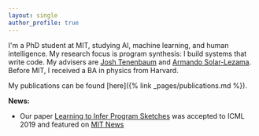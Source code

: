 ```yaml
---
layout: single
author_profile: true
---
```

I'm a PhD student at MIT, studying AI, machine learning, and human intelligence. My research focus is program synthesis: I build systems that write code. My advisers are [Josh Tenenbaum](https://web.mit.edu/cocosci/josh.html) and [Armando Solar-Lezama](https://people.csail.mit.edu/asolar/). Before MIT, I received a BA in physics from Harvard.


My publications can be found [here]({% link _pages/publications.md %}). 

**News:**  
- Our paper [Learning to Infer Program Sketches](https://arxiv.org/pdf/1902.06349.pdf) was accepted to ICML 2019 and featured on [MIT News](http://news.mit.edu/2019/toward-artificial-intelligence-that-learns-to-write-code-0614)
